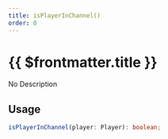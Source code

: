 ```yaml
---
title: isPlayerInChannel()
order: 0
---
```


# {{ $frontmatter.title }}

No Description

## Usage

```ts
isPlayerInChannel(player: Player): boolean;
```
